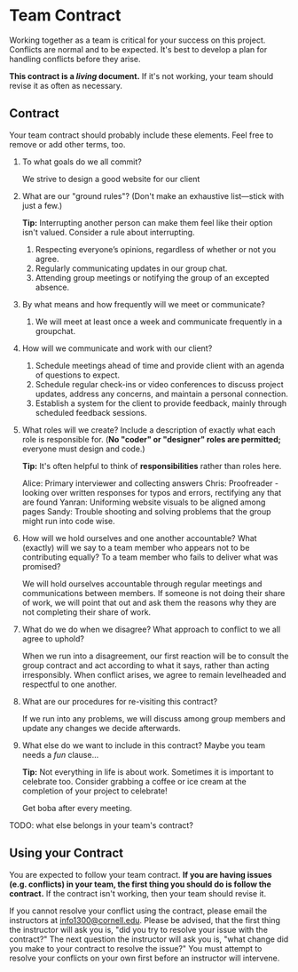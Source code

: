 # Team Contract

Working together as a team is critical for your success on this project. Conflicts are normal and to be expected. It's best to develop a plan for handling conflicts before they arise.

**This contract is a _living_ document.** If it's not working, your team should revise it as often as necessary.

## Contract

Your team contract should probably include these elements. Feel free to remove or add other terms, too.

1. To what goals do we all commit?

     We strive to design a good website for our client

2. What are our "ground rules"? (Don't make an exhaustive list—stick with just a few.)

    **Tip:** Interrupting another person can make them feel like their option isn't valued. Consider a rule about interrupting.

    1. Respecting everyone’s opinions, regardless of whether or not you agree.
    2. Regularly communicating updates in our group chat.
    3. Attending group meetings or notifying the group of an excepted absence.


3. By what means and how frequently will we meet or communicate?

    1. We will meet at least once a week and communicate frequently in a groupchat.

4. How will we communicate and work with our client?

    1. Schedule meetings ahead of time and provide client with an agenda of questions to expect.
    2. Schedule regular check-ins or video conferences to discuss project updates, address any concerns, and maintain a personal connection.
    3. Establish a system for the client to provide feedback, mainly through scheduled feedback sessions.


5. What roles will we create? Include a description of exactly what each role is responsible for. (**No "coder" or "designer" roles are permitted;** everyone must design and code.)

    **Tip:** It's often helpful to think of **responsibilities** rather than roles here.

    Alice: Primary interviewer and collecting answers
	Chris: Proofreader - looking over written responses for typos and errors, rectifying any that are found
	Yanran: Uniforming website visuals to be aligned among pages
    Sandy: Trouble shooting and solving problems that the group might run into code wise.


6. How will we hold ourselves and one another accountable? What (exactly) will we say to a team member who appears not to be contributing equally? To a team member who fails to deliver what was promised?

    We will hold ourselves accountable through regular meetings and communications between members. If someone is not doing their share of work, we will point that out and ask them the reasons why they are not completing their share of work.

7. What do we do when we disagree? What approach to conflict to we all agree to uphold?

    When we run into a disagreement, our first reaction will be to consult the group contract and act according to what it says, rather than acting irresponsibly. When conflict arises, we agree to remain levelheaded and respectful to one another.

8. What are our procedures for re-visiting this contract?

    If we run into any problems, we will discuss among group members and update any changes we decide afterwards.

9. What else do we want to include in this contract? Maybe you team needs a _fun_ clause...

    **Tip:** Not everything in life is about work. Sometimes it is important to celebrate too. Consider grabbing a coffee or ice cream at the completion of your project to celebrate!

    Get boba after every meeting.


TODO: what else belongs in your team's contract?

## Using your Contract

You are expected to follow your team contract. **If you are having issues (e.g. conflicts) in your team, the first thing you should do is follow the contract.** If the contract isn't working, then your team should revise it.

If you cannot resolve your conflict using the contract, please email the instructors at <info1300@cornell.edu>. Please be advised, that the first thing the instructor will ask you is, "did you try to resolve your issue with the contract?" The next question the instructor will ask you is, "what change did you make to your contract to resolve the issue?" You must attempt to resolve your conflicts on your own first before an instructor will intervene.
